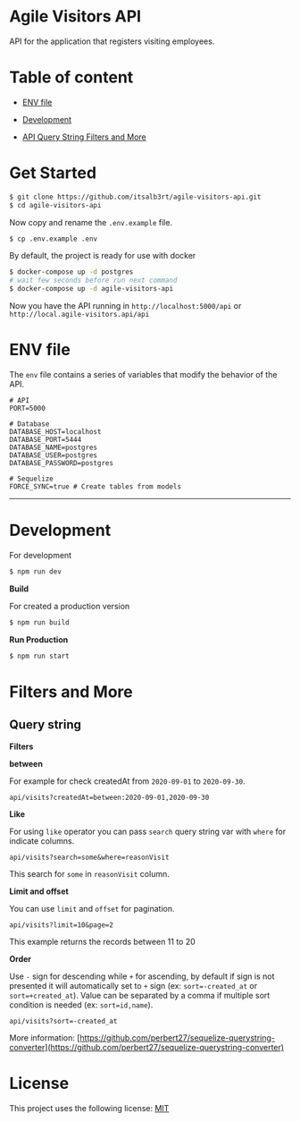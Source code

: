 # Agile Visitors API

API for the application that registers visiting employees.

# Table of content

- [ENV file](#env-file)

- [Development](#development)

- [API Query String Filters and More](#filters-and-more)


# Get Started

```bash
$ git clone https://github.com/itsalb3rt/agile-visitors-api.git
$ cd agile-visitors-api
```

Now copy and rename the `.env.example` file.

```bash
$ cp .env.example .env
```

By default, the project is ready for use with docker

```bash
$ docker-compose up -d postgres
# wait few seconds before run next command
$ docker-compose up -d agile-visitors-api
```

Now you have the API running in `http://localhost:5000/api` or `http://local.agile-visitors.api/api`

# ENV file

The `env` file contains a series of variables that modify the behavior of the API.

```text
# API
PORT=5000 

# Database
DATABASE_HOST=localhost
DATABASE_PORT=5444
DATABASE_NAME=postgres
DATABASE_USER=postgres
DATABASE_PASSWORD=postgres

# Sequelize
FORCE_SYNC=true # Create tables from models
```
---

# Development

For development

```bash
$ npm run dev
```

**Build**

For created a production version
```bash
$ npm run build
```

**Run Production**

```bash
$ npm run start
```

# Filters and More


## Query string

**Filters**

**between**

For example for check createdAt from `2020-09-01` to `2020-09-30`.

```
api/visits?createdAt=between:2020-09-01,2020-09-30
```

**Like**

For using `like` operator you can pass `search` query string var with `where` for indicate columns.

```
api/visits?search=some&where=reasonVisit
```

This search for `some` in `reasonVisit` column.

**Limit and offset**

You can use `limit` and `offset` for pagination.

```
api/visits?limit=10&page=2
```

This example returns the records between 11 to 20

**Order**

Use `-` sign for descending while `+` for ascending, by default if sign is not presented it will automatically set to `+` sign (ex: `sort=-created_at` or `sort=+created_at`). Value can be separated by a comma if multiple sort condition is needed (ex: `sort=id,name`).

```
api/visits?sort=-created_at
```

More information: [https://github.com/perbert27/sequelize-querystring-converter](https://github.com/perbert27/sequelize-querystring-converter)

# License

This project uses the following license: [MIT](<https://choosealicense.com/licenses/mit/>)